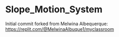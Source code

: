# Slope_Motion_System
 
Initial commit forked from Melwina Albequerque: https://replit.com/@MelwinaAlbuque1/myclassroom